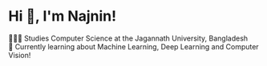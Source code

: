 # Hi 👋, I'm Najnin! 

👩🏻‍🎓 Studies Computer Science at the Jagannath University, Bangladesh<br>
💭 Currently learning about Machine Learning, Deep Learning and Computer Vision!
